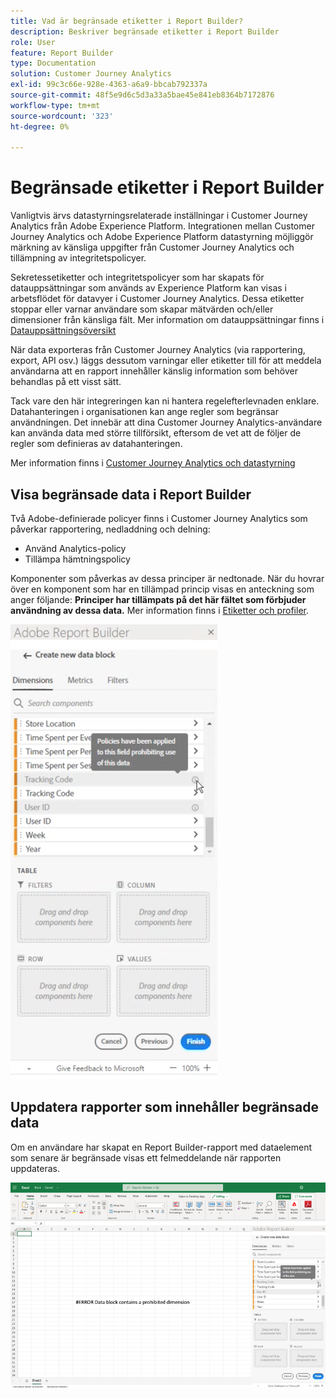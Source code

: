 ```yaml
---
title: Vad är begränsade etiketter i Report Builder?
description: Beskriver begränsade etiketter i Report Builder
role: User
feature: Report Builder
type: Documentation
solution: Customer Journey Analytics
exl-id: 99c3c66e-928e-4363-a6a9-bbcab792337a
source-git-commit: 48f5e9d6c5d3a33a5bae45e841eb8364b7172876
workflow-type: tm+mt
source-wordcount: '323'
ht-degree: 0%

---
```


# Begränsade etiketter i Report Builder

Vanligtvis ärvs datastyrningsrelaterade inställningar i Customer Journey Analytics från Adobe Experience Platform. Integrationen mellan Customer Journey Analytics och Adobe Experience Platform datastyrning möjliggör märkning av känsliga uppgifter från Customer Journey Analytics och tillämpning av integritetspolicyer.

Sekretessetiketter och integritetspolicyer som har skapats för datauppsättningar som används av Experience Platform kan visas i arbetsflödet för datavyer i Customer Journey Analytics. Dessa etiketter stoppar eller varnar användare som skapar mätvärden och/eller dimensioner från känsliga fält. Mer information om datauppsättningar finns i [Datauppsättningsöversikt](https://experienceleague.adobe.com/docs/experience-platform/catalog/datasets/overview.html)

När data exporteras från Customer Journey Analytics (via rapportering, export, API osv.) läggs dessutom varningar eller etiketter till för att meddela användarna att en rapport innehåller känslig information som behöver behandlas på ett visst sätt.

Tack vare den här integreringen kan ni hantera regelefterlevnaden enklare. Datahanteringen i organisationen kan ange regler som begränsar användningen. Det innebär att dina Customer Journey Analytics-användare kan använda data med större tillförsikt, eftersom de vet att de följer de regler som definieras av datahanteringen.

Mer information finns i [Customer Journey Analytics och datastyrning](https://experienceleague.adobe.com/docs/analytics-platform/using/cja-privacy/privacy-overview.html)

## Visa begränsade data i Report Builder

Två Adobe-definierade policyer finns i Customer Journey Analytics som påverkar rapportering, nedladdning och delning:

* Använd Analytics-policy
* Tillämpa hämtningspolicy

Komponenter som påverkas av dessa principer är nedtonade. När du hovrar över en komponent som har en tillämpad princip visas en anteckning som anger följande: **Principer har tillämpats på det här fältet som förbjuder användning av dessa data.** Mer information finns i [Etiketter och profiler](https://experienceleague.adobe.com/docs/analytics-platform/using/cja-dataviews/data-governance.html).

![Principanteckningen anger att data inte får användas.](assets/rb-restricted-label.png)

## Uppdatera rapporter som innehåller begränsade data

Om en användare har skapat en Report Builder-rapport med dataelement som senare är begränsade visas ett felmeddelande när rapporten uppdateras.

![Felmeddelandet som visas efter att dataelement senare har begränsats.](assets/error-restricted-data.png)
